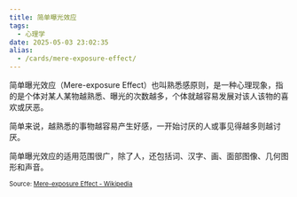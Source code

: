 ```yaml
---
title: 简单曝光效应
tags:
  - 心理学
date: 2025-05-03 23:02:35
alias:
  - /cards/mere-exposure-effect/
---
```


简单曝光效应（Mere-exposure Effect）也叫熟悉感原则，是一种心理现象，指的是个体对某人某物越熟悉、曝光的次数越多，个体就越容易发展对该人该物的喜欢或厌恶。

简单来说，越熟悉的事物越容易产生好感，一开始讨厌的人或事见得越多则越讨厌。

简单曝光效应的适用范围很广，除了人，还包括词、汉字、画、面部图像、几何图形和声音。

<span style="font-size: 80%">Source: [Mere-exposure Effect - Wikipedia](https://en.wikipedia.org/wiki/Mere-exposure_effect)</span>

